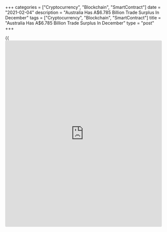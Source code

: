 +++
categories = ["Cryptocurrency", "Blockchain", "SmartContract"]
date = "2021-02-04"
description = "Australia Has A$6.785 Billion Trade Surplus In December"
tags = ["Cryptocurrency", "Blockchain", "SmartContract"]
title = "Australia Has A$6.785 Billion Trade Surplus In December"
type = "post"
+++

{{<iframe id="large-banner" src="https://www.bounty.group/#slide=1.0" width="100%" height="600" scrolling="no" style="border: 0px solid rgb(216, 221, 230); border-radius: 3px;">}}

Australia had a seasonally adjusted merchandise trade surplus of A$6.785
billion in December, the Australian Bureau of Statistics said on
Thursday.

That exceeded expectations for a A$6.0 billion surplus following the
downwardly revised A$5.014 billion surplus in November (originally
A$5.022 billion).

Exports were up 3.0 percent on month to A$37.268 billion, in line with
forecasts following the downwardly revised 2.8 percent increase in the
previous month (originally 3.0 percent).

Imports slipped 2.0 percent on month to A$30.483 billion versus
expectations for a loss of 4.0 percent following the downwardly revised
9.3 percent increase a month earlier (originally 10.0 percent).

For comments and feedback [contact](https://www.playgroundfx.com/contact/): editorial@rtt[news](https://www.letsplayfx.com/blog/forex-news-website/).com

[Economic News][1]

 **What parts of the world are seeing the best (and worst) economic
performances lately? Click[here][2] to check out our [Econ Scorecard][2]
and find out! See up-to-the-moment [ranking](https://www.playgroundfx.com/blog/crypto-exchange-ranking/)s for the best and worst
performers in [GDP][3], [unemployment rate][4], [inflation][5] and much
more.**

   1. www.rtt[news](https://www.letsplayfx.com/blog/forex-news-website/).com/Content/EconomicNews.aspx
   2. www.rtt[news](https://www.letsplayfx.com/blog/forex-news-website/).com/economic-scorecard/world-rank/industrial-production/highest-performance.aspx
   3. www.rtt[news](https://www.letsplayfx.com/blog/forex-news-website/).com/economic-scorecard/world-rank/GDP/highest-performance.aspx
   4. www.rtt[news](https://www.letsplayfx.com/blog/forex-news-website/).com/economic-scorecard/world-rank/unemployment-rate/lowest-performance.aspx
   5. www.rtt[news](https://www.letsplayfx.com/blog/forex-news-website/).com/economic-scorecard/world-rank/CPI/highest-performance.aspx